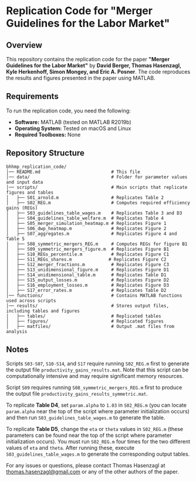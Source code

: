 # Replication Code for "Merger Guidelines for the Labor Market"

## Overview

This repository contains the replication code for the paper **"Merger Guidelines for the Labor Market"** by **David Berger, Thomas Hasenzagl, Kyle Herkenhoff, Simon Mongey, and Eric A. Posner**. The code reproduces the results and figures presented in the paper using MATLAB.

## Requirements

To run the replication code, you need the following:

- **Software:** MATLAB (tested on MATLAB R2019b)
- **Operating System:** Tested on macOS and Linux
- **Required Toolboxes:** None

## Repository Structure

```plaintext
bhhmp_replication_code/
│── README.md                           # This file
│── data/                               # Folder for parameter values and input data
│── scripts/                            # Main scripts that replicate figures and tables
│   ├── S01_arnold.m                    # Replicates Table 2
│   ├── S02_REG.m                       # Computes required efficiency gains (REGs)
│   ├── S03_guidelines_table_wages.m    # Replicates Table 3 and D3
│   ├── S04_guidelines_table_welfare.m  # Replicates Table 4
│   ├── S05_merger_simulation_heatmap.m # Replicates Figure 1
│   ├── S06_dwp_heatmap.m               # Replicates Figure 2
│   ├── S07_aggregates.m                # Replicates Figure 4 and Table 5
│   ├── S08_symmetric_mergers_REG.m     # Computes REGs for figure B1
│   ├── S09_symmetric_mergers_figure.m  # Replicates Figure B1
│   ├── S10_REGs_percentile.m           # Replicates Figure C1
│   ├── S11_REGs_shares.m              # Replicates Figure C2
│   ├── S12_merger_fractions.m          # Replicates Figure C3
│   ├── S13_unidimensional_figure.m     # Replicates Figure D1
│   ├── S14_unidimensional_table.m      # Replicates Table D1
│   ├── S15_output_losses.m             # Replicates Figure D2
│   ├── S16_employment_losses.m         # Replicates Figure D3
│   ├── S17_error_rates.m               # Replicates Table D2
│── functions/                          # Contains MATLAB functions used across scripts
│── results/                            # Stores output files, including tables and figures
│   ├── tables/                         # Replicated tables
│   ├── figures/                        # Replicated figures
│   ├── matfiles/                       # Output .mat files from analysis
```
## Notes

Scripts `S03-S07`, `S10-S14`, and `S17` require running `S02_REG.m` first to generate the output file `productivity_gains_results.mat`. Note that this script can be computationally intensive and may require significant memory resources.

Script `S09` requires running `S08_symmetric_mergers_REG.m` first to produce the output file `productivity_gains_results_symmetric.mat`.

To replicate **Table D4**, set `param.alpha` to `1.03` in `S02_REG.m` (you can locate `param.alpha` near the top of the script where parameter initialization occurs) and then run `S03_guidelines_table_wages.m` to generate the table.

To replicate **Table D5**, change the `eta` or `theta` values in `S02_REG.m` (these parameters can be found near the top of the script where parameter initialization occurs). You must run `S02_REG.m` four times for the two different values of `eta` and `theta`. After running these, execute `S03_guidelines_table_wages.m` to generate the corresponding output tables.

For any issues or questions, please contact Thomas Hasenzagl at thomas.hasenzagl@gmail.com or any of the other authors of the paper.
